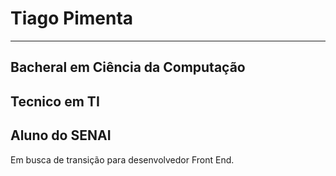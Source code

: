# Tiago Pimenta

-------

## Bacheral em Ciência da Computação
## Tecnico em TI
## Aluno do SENAI

Em busca de transição para desenvolvedor Front End.


